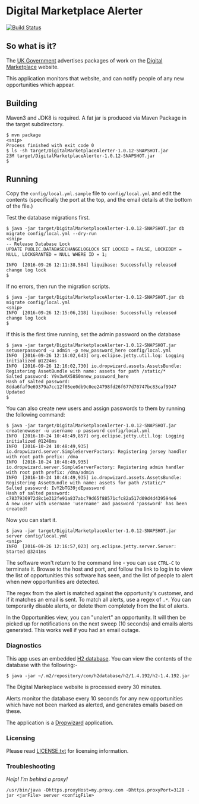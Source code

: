 # Digital Marketplace Alerter

[![Build Status](https://travis-ci.org/AndrewGorton/DigitalMarketplaceAlerter.svg?branch=master)](https://travis-ci.org/AndrewGorton/DigitalMarketplaceAlerter)

## So what is it?

The [UK Government](https://www.gov.uk) advertises packages of work on the [Digital Marketplace](https://www.digitalmarketplace.service.gov.uk/digital-outcomes-and-specialists/opportunities) website.

This application monitors that website, and can notify people of any new opportunities which appear.


## Building

Maven3 and JDK8 is required. A fat jar is produced via Maven Package in the target subdirectory.
```
$ mvn package
<snip>
Process finished with exit code 0
$ ls -sh target/DigitalMarketplaceAlerter-1.0.12-SNAPSHOT.jar
23M target/DigitalMarketplaceAlerter-1.0.12-SNAPSHOT.jar
$
```

## Running

Copy the ```config/local.yml.sample``` file to ```config/local.yml``` and edit the contents (specifically the port at the top, and the email details at the bottom of the file.)

Test the database migrations first.

```
$ java -jar target/DigitalMarketplaceAlerter-1.0.12-SNAPSHOT.jar db migrate config/local.yml --dry-run
<snip>
-- Release Database Lock
UPDATE PUBLIC.DATABASECHANGELOGLOCK SET LOCKED = FALSE, LOCKEDBY = NULL, LOCKGRANTED = NULL WHERE ID = 1;

INFO  [2016-09-26 12:11:38,504] liquibase: Successfully released change log lock
$
```

If no errors, then run the migration scripts.

```
$ java -jar target/DigitalMarketplaceAlerter-1.0.12-SNAPSHOT.jar db migrate config/local.yml
<snip>
INFO  [2016-09-26 12:15:06,218] liquibase: Successfully released change log lock
$ 
```

If this is the first time running, set the admin password on the database

```
$ java -jar target/DigitalMarketplaceAlerter-1.0.12-SNAPSHOT.jar setuserpassword -u admin -p new_password_here config/local.yml
INFO  [2016-09-26 12:16:02,643] org.eclipse.jetty.util.log: Logging initialized @1224ms
INFO  [2016-09-26 12:16:02,730] io.dropwizard.assets.AssetsBundle: Registering AssetBundle with name: assets for path /static/*
Salted password: Y9v3wAX58S0mnew_password_here
Hash of salted password: 8dda6faf9e69379a7cc12f05ee0db9c0ee24798fd26f677d70747bc83caf9947
Updated
$
```

You can also create new users and assign passwords to them by running the following command:

```
$ java -jar target/DigitalMarketplaceAlerter-1.0.12-SNAPSHOT.jar createnewuser -u username -p password config/local.yml
INFO  [2016-10-24 10:48:49,857] org.eclipse.jetty.util.log: Logging initialized @1248ms
INFO  [2016-10-24 10:48:49,935] io.dropwizard.server.SimpleServerFactory: Registering jersey handler with root path prefix: /dma
INFO  [2016-10-24 10:48:49,935] io.dropwizard.server.SimpleServerFactory: Registering admin handler with root path prefix: /dma/admin
INFO  [2016-10-24 10:48:49,935] io.dropwizard.assets.AssetsBundle: Registering AssetBundle with name: assets for path /static/*
Salted password: IvY2bTG39jdEpassword
Hash of salted password: c7837936972d8c1e312fe91a837abc79d65f88571cfc82a517d09d4d439594e6
A new user with username 'username' and password 'password' has been created!

```

Now you can start it.

```
$ java -jar target/DigitalMarketplaceAlerter-1.0.12-SNAPSHOT.jar server config/local.yml
<snip>
INFO  [2016-09-26 12:16:57,023] org.eclipse.jetty.server.Server: Started @3241ms
```

The software won't return to the command line - you can use ```CTRL-C``` to terminate it. Browse to the host and port, and 
follow the link to log in to view the list of opportunities this software has seen, and the list of people to alert when
new opportunities are detected.

The regex from the alert is matched against the opportunity's customer, and if it matches an email is sent. To 
match all alerts, use a regex of ```.*```. You can temporarily disable alerts, or delete them completely from the
list of alerts.

In the Opportunities view, you can "unalert" an opportunity. It will then be picked up for notifications on the
next sweep (10 seconds) and emails alerts generated. This works well if you had an email outage.

### Diagnostics

This app uses an embedded [H2 database](http://www.h2database.com/). You can view the contents
of the database with the following:-

```
$ java -jar ~/.m2/repository/com/h2database/h2/1.4.192/h2-1.4.192.jar
```

The Digital Markeplace website is processed every 30 minutes.

Alerts monitor the database every 10 seconds for any new opportunities which have not been 
marked as alerted, and generates emails based on these.


The application is a [Dropwizard](http://www.dropwizard.io) application.

### Licensing

Please read [LICENSE.txt](LICENSE.txt) for licensing information.

### Troubleshooting

*Help! I'm behind a proxy!*

```
/usr/bin/java -Dhttps.proxyHost=my.proxy.com -Dhttps.proxyPort=3128 -jar <jarFile> server <configFile>
```
